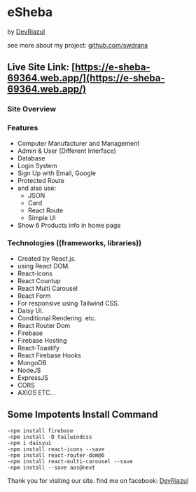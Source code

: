 # eSheba
by [DevRiazul](https://www.facebook.com/devriazul)

see more about my project: [github.com/swdrana](https://www.github.com/devriazul)
## Live Site Link: [https://e-sheba-69364.web.app/](https://e-sheba-69364.web.app/)

### Site Overview

### Features
- Computer Manufacturer and Management
- Admin & User (Different Interface)
- Database
- Login System
- Sign Up with Email, Google
- Protected Route
- and also use:
  - JSON
  - Card
  - React Route
  - Simple UI
- Show 6 Products info in home page

### Technologies ((frameworks, libraries))
- Created by React.js.
- using React DOM.
- React-icons
- React Countup
- React Multi Carousel
- React Form
- For responsive using Tailwind CSS.
- Daisy UI.
- Conditional Rendering. etc.
- React Router Dom
- Firebase
- Firebase Hosting
- React-Toastify
- React Firebase Hooks
- MongoDB
- NodeJS
- ExpressJS
- CORS
- AXIOS
ETC...

## Some Impotents Install Command
    -npm install firebase
    -npm install -D tailwindcss
    -npm i daisyui
    -npm install react-icons --save
    -npm install react-router-dom@6
    -npm install react-multi-carousel --save
    -npm install --save aos@next

Thank you for visiting our site.
find me on facebook: [DevRiazul](https://www.facebook.com/devriazul)  
    

